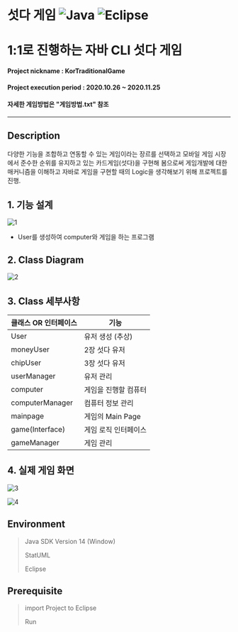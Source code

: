 # 섯다 게임 ![Java](https://img.shields.io/badge/java-%23ED8B00.svg?style=for-the-badge&logo=java&logoColor=white)  ![Eclipse](https://img.shields.io/badge/Eclipse-FE7A16.svg?style=for-the-badge&logo=Eclipse&logoColor=white)
# 1:1로 진행하는 자바 CLI 섯다 게임

#### Project nickname : KorTraditionalGame
#### Project execution period : 2020.10.26 ~ 2020.11.25
#### 자세한 게임방법은 "게임방법.txt" 참조
-----------------------
## Description
다양한 기능을 조합하고 연동할 수 있는 게임이라는 장르를 선택하고 모바일 게임 시장에서 준수한 순위를 유지하고 있는 카드게임(섯다)을 구현해 봄으로써 게임개발에 대한 매커니즘을 
이해하고 자바로 게임을 구현할 때의 Logic을 생각해보기 위해 프로젝트를 진행.

## 1. 기능 설계 
![1](https://user-images.githubusercontent.com/49806698/150674567-6f3615a2-71d1-4ba7-aedf-a4d4f0f22e60.png)
- User를 생성하여 computer와 게임을 하는 프로그램


## 2. Class Diagram
![2](https://user-images.githubusercontent.com/49806698/150674621-a1c303e8-6b42-4835-b7b4-d28163062c7e.png)


## 3. Class 세부사항
|클래스 OR 인터페이스|기능|
|------|---|
|User|유저 생성 (추상)|
|moneyUser|2장 섯다 유저|
|chipUser|3장 섯다 유저|
|userManager|유저 관리|
|computer|게임을 진행할 컴퓨터|
|computerManager|컴퓨터 정보 관리|
|mainpage|게임의 Main Page|
|game(Interface)|게임 로직 인터페이스|
|gameManager|게임 관리|


## 4. 실제 게임 화면
![3](https://user-images.githubusercontent.com/49806698/150674949-f8f4ad67-ee93-4c83-85de-4a02880a9850.png)


![4](https://user-images.githubusercontent.com/49806698/150674850-312a664d-60ea-47dc-9925-ab33fe23e5a9.png)


## Environment

> Java SDK Version 14 (Window)
> 
> StatUML
> 
> Eclipse



## Prerequisite
> import Project to Eclipse
> 
> Run
